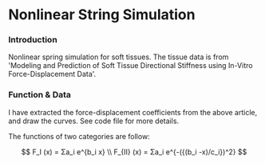 # Nonlinear String Simulation
### Introduction

Nonlinear spring simulation for soft tissues. The tissue data is from 'Modeling and Prediction of Soft Tissue Directional Stiffness using In-Vitro Force-Displacement Data'.



### Function & Data

I have extracted the force-displacement coefficients from the above article, and draw the curves. See code file for more details.



The functions of two categories are follow:


$$
F_I (x) = Σa_i e^{b_i x} \\
F_{II} (x) = Σa_i e^{-({(b_i -x)/c_i})^2} 
$$
  